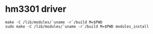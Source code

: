 # hm3301 driver

```
make -C /lib/modules/`uname -r`/build M=$PWD
sudo make -C /lib/modules/`uname -r`/build M=$PWD modules_install
```

